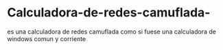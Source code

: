 # Calculadora-de-redes-camuflada-
es una calculadora de redes camuflada como si fuese una calculadora de windows comun y corriente
